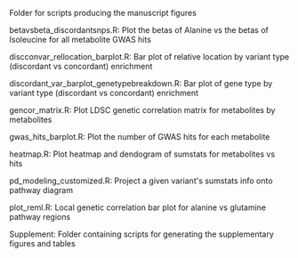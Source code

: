 Folder for scripts producing the manuscript figures

betavsbeta_discordantsnps.R: Plot the betas of Alanine vs the betas of Isoleucine for all metabolite GWAS hits

discconvar_rellocation_barplot.R: Bar plot of relative location by variant type (discordant vs concordant) enrichment

discordant_var_barplot_genetypebreakdown.R: Bar plot of gene type by variant type (discordant vs concordant) enrichment

gencor_matrix.R: Plot LDSC genetic correlation matrix for metabolites by metabolites

gwas_hits_barplot.R: Plot the number of GWAS hits for each metabolite

heatmap.R: Plot heatmap and dendogram of sumstats for metabolites vs hits

pd_modeling_customized.R: Project a given variant's sumstats info onto pathway diagram

plot_reml.R: Local genetic correlation bar plot for alanine vs glutamine pathway regions

Supplement: Folder containing scripts for generating the supplementary figures and tables
